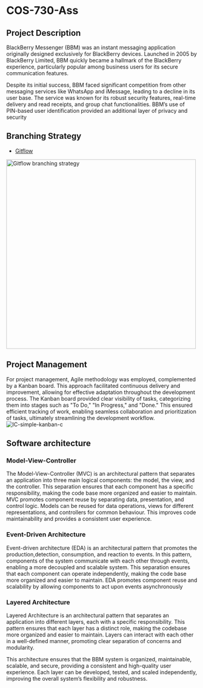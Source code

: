# COS-730-Ass

## Project Description
BlackBerry Messenger (BBM) was an instant messaging application originally designed exclusively for BlackBerry devices. Launched in 2005 by BlackBerry Limited, BBM quickly became a hallmark of the BlackBerry experience, particularly popular among business users for its secure communication features.

Despite its initial success, BBM faced significant competition from other messaging services like WhatsApp and iMessage, leading to a decline in its user base. The service was known for its robust security features, real-time delivery and read receipts, and group chat functionalities. BBM’s use of PIN-based user identification provided an additional layer of privacy and security

## Branching Strategy
- [Gitflow](https://www.atlassian.com/git/tutorials/comparing-workflows/gitflow-workflow)
 <p >
    <img width="500"  src="https://drive.google.com/uc?export=view&id=1RyA8oq8HRugf5sQH-StnJqOvUtrWEcDu" alt="Gitflow branching strategy">
</p>

## Project Management
For project management, Agile methodology was employed, complemented by a Kanban board. This approach facilitated continuous delivery and improvement, allowing for effective adaptation throughout the development process. The Kanban board provided clear visibility of tasks, categorizing them into stages such as "To Do," "In Progress," and "Done." This ensured efficient tracking of work, enabling seamless collaboration and prioritization of tasks, ultimately streamlining the development workflow.
![IC-simple-kanban-c](https://github.com/Kaityss/COS-730-Ass/assets/89077850/81252aa4-ee5b-402b-9825-cd11a39a7fa0)


## Software architecture
### Model-View-Controller
The Model-View-Controller (MVC) is an architectural pattern that separates an application into three main logical components: the model, the view, and the controller. This separation ensures that each component has a specific responsibility, making the code base more organized and easier to maintain. MVC promotes component reuse by separating data, presentation, and control logic. Models can be reused for data operations, views for different representations, and controllers for common behaviour. This improves code maintainability and provides a consistent user experience.

### Event-Driven Architecture
Event-driven architecture (EDA) is an architectural pattern that promotes the production,detection, consumption, and reaction to events. In this pattern, components of the system communicate with each other through events, enabling a more decoupled and scalable system. This separation ensures that each component can operate independently, making the code base more organized and easier to maintain. EDA promotes component reuse and scalability by allowing components to act upon events asynchronously

### Layered Architecture
Layered Architecture is an architectural pattern that separates an application into different layers, each with a specific responsibility. This pattern ensures that each layer has a distinct role, making the codebase more organized and easier to maintain. Layers can interact with each other in a well-defined manner, promoting clear separation of concerns and modularity.

This architecture ensures that the BBM system is organized, maintainable, scalable, and secure, providing a consistent and high-quality user experience. Each layer can be developed, tested, and scaled independently, improving the overall system’s flexibility and robustness.

